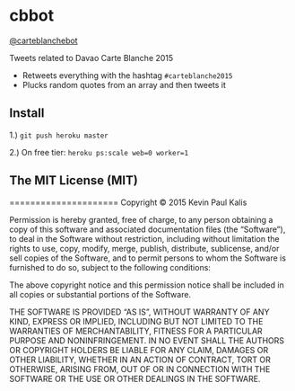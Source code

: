 # cbbot
[@carteblanchebot](https://twitter.com/carteblanchebot)

Tweets related to Davao Carte Blanche 2015
  - Retweets everything with the hashtag `#carteblanche2015`
  - Plucks random quotes from an array and then tweets it

## Install
  1.) `git push heroku master`
  
  2.) On free tier: `heroku ps:scale web=0 worker=1`


## The MIT License (MIT)
=====================
Copyright © 2015 Kevin Paul Kalis

Permission is hereby granted, free of charge, to any person
obtaining a copy of this software and associated documentation
files (the “Software”), to deal in the Software without
restriction, including without limitation the rights to use,
copy, modify, merge, publish, distribute, sublicense, and/or sell
copies of the Software, and to permit persons to whom the
Software is furnished to do so, subject to the following
conditions:

The above copyright notice and this permission notice shall be
included in all copies or substantial portions of the Software.

THE SOFTWARE IS PROVIDED “AS IS”, WITHOUT WARRANTY OF ANY KIND,
EXPRESS OR IMPLIED, INCLUDING BUT NOT LIMITED TO THE WARRANTIES
OF MERCHANTABILITY, FITNESS FOR A PARTICULAR PURPOSE AND
NONINFRINGEMENT. IN NO EVENT SHALL THE AUTHORS OR COPYRIGHT
HOLDERS BE LIABLE FOR ANY CLAIM, DAMAGES OR OTHER LIABILITY,
WHETHER IN AN ACTION OF CONTRACT, TORT OR OTHERWISE, ARISING
FROM, OUT OF OR IN CONNECTION WITH THE SOFTWARE OR THE USE OR
OTHER DEALINGS IN THE SOFTWARE.
